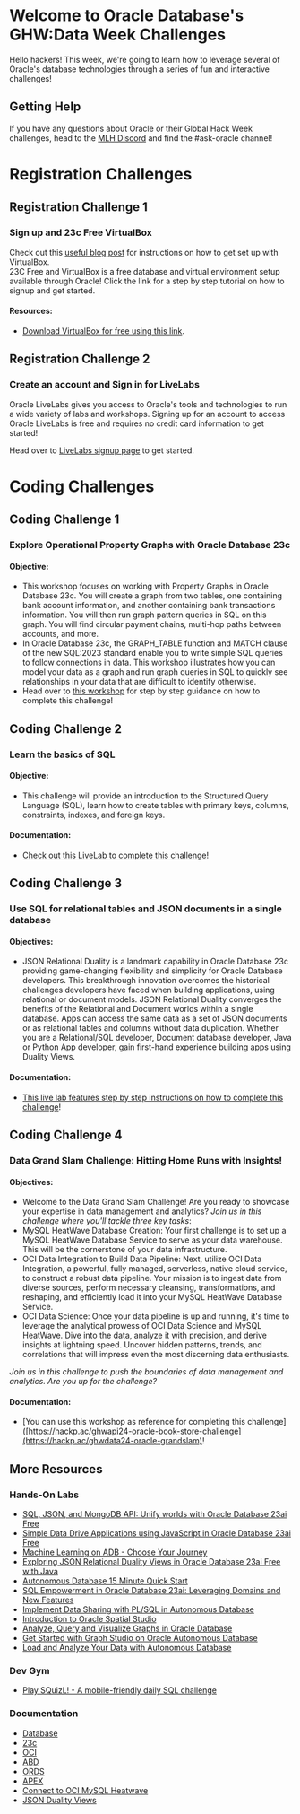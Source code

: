 # Welcome to Oracle Database's GHW:Data Week Challenges

Hello hackers!  This week, we're going to learn how to leverage several of Oracle's database technologies through a series of fun and interactive challenges! 

## Getting Help 

If you have any questions about Oracle or their Global Hack Week challenges, head to the [MLH Discord](https://discord.mlh.io/) and find the #ask-oracle channel!

# Registration Challenges

## Registration Challenge 1 
### Sign up and 23c Free VirtualBox 

Check out this [useful blog post](https://hackp.ac/ghwdata24-oracle-registration) for instructions on how to get set up with VirtualBox. 
<br>
23C Free and VirtualBox is a free database and virtual environment setup available through Oracle! Click the link for a step by step tutorial on how to signup and get started. 
#### Resources:
* [Download VirtualBox for free using this link](https://hackp.ac/ghwdata24-oracle-virtualbox).

## Registration Challenge 2
### Create an account and Sign in for LiveLabs 

Oracle LiveLabs gives you access to Oracle's tools and technologies to run a wide variety of labs and workshops. Signing up for an account to access Oracle LiveLabs is free and requires no credit card information to get started! 

Head over to [LiveLabs signup page](https://hackp.ac/ghwdata24-oracle-livelabs) to get started. 
<br>

# Coding Challenges

## Coding Challenge 1 
### Explore Operational Property Graphs with Oracle Database 23c
#### Objective: 
* This workshop focuses on working with Property Graphs in Oracle Database 23c. You will create a graph from two tables, one containing bank account information, and another containing bank transactions information. You will then run graph pattern queries in SQL on this graph. You will find circular payment chains, multi-hop paths between accounts, and more.
* In Oracle Database 23c, the GRAPH_TABLE function and MATCH clause of the new SQL:2023 standard enable you to write simple SQL queries to follow connections in data. This workshop illustrates how you can model your data as a graph and run graph queries in SQL to quickly see relationships in your data that are difficult to identify otherwise.
* Head over to [this workshop](https://hackp.ac/ghwdata24-oracle-OPG) for step by step guidance on how to complete this challenge! 

## Coding Challenge 2 
### Learn the basics of SQL
#### Objective: 
* This challenge will provide an introduction to the Structured Query Language (SQL), learn how to create tables with primary keys, columns, constraints, indexes, and foreign keys.

#### Documentation:
* [Check out this LiveLab to complete this challenge](https://hackp.ac/ghwdata24-oracle-SQLbasics)!

## Coding Challenge 3 
### Use SQL for relational tables and JSON documents in a single database
#### Objectives: 
* JSON Relational Duality is a landmark capability in Oracle Database 23c providing game-changing flexibility and simplicity for Oracle Database developers. This breakthrough innovation overcomes the historical challenges developers have faced when building applications, using relational or document models. JSON Relational Duality converges the benefits of the Relational and Document worlds within a single database. Apps can access the same data as a set of JSON documents or as relational tables and columns without data duplication. Whether you are a Relational/SQL developer, Document database developer, Java or Python App developer, gain first-hand experience building apps using Duality Views.

#### Documentation:
* [This live lab features step by step instructions on how to complete this challenge](https://hackp.ac/ghwdata24-oracle-SQLJSON)!

## Coding Challenge 4 
### Data Grand Slam Challenge: Hitting Home Runs with Insights!
#### Objectives: 
* Welcome to the Data Grand Slam Challenge! Are you ready to showcase your expertise in data management and analytics? _Join us in this challenge where you'll tackle three key tasks_:
 * MySQL HeatWave Database Creation: Your first challenge is to set up a MySQL HeatWave Database Service to serve as your data warehouse. This will be the cornerstone of your data infrastructure.
 * OCI Data Integration to Build Data Pipeline: Next, utilize OCI Data Integration, a powerful, fully managed, serverless, native cloud service, to construct a robust data pipeline. Your mission is to ingest data from diverse sources, perform necessary cleansing, transformations, and reshaping, and efficiently load it into your MySQL HeatWave Database Service.
 * OCI Data Science: Once your data pipeline is up and running, it's time to leverage the analytical prowess of OCI Data Science and MySQL HeatWave. Dive into the data, analyze it with precision, and derive insights at lightning speed. Uncover hidden patterns, trends, and correlations that will impress even the most discerning data enthusiasts.

_Join us in this challenge to push the boundaries of data management and analytics. Are you up for the challenge?_

#### Documentation:
* [You can use this workshop as reference for completing this challenge]([https://hackp.ac/ghwapi24-oracle-book-store-challenge](https://hackp.ac/ghwdata24-oracle-grandslam)!

## More Resources
### Hands-On Labs
* [SQL, JSON, and MongoDB API: Unify worlds with Oracle Database 23ai Free](https://hackp.ac/ghwdata24-oracle-sqljsonmongo)
* [Simple Data Drive Applications using JavaScript in Oracle Database 23ai Free](https://hackp.ac/ghwdata24-oracle-JavaScriptDB23)
* [Machine Learning on ADB - Choose Your Journey](https://hackp.ac/ghwdata24-oracle-MLADB)
* [Exploring JSON Relational Duality Views in Oracle Database 23ai Free with Java](https://hackp.ac/ghwdata24-oracle-FreeWithJava)
* [Autonomous Database 15 Minute Quick Start](https://hackp.ac/ghwdata24-oracle-ADBQuickstart)
* [SQL Empowerment in Oracle Database 23ai: Leveraging Domains and New Features](https://hackp.ac/ghwdata24-oracle-SQLEmpowerment)
* [Implement Data Sharing with PL/SQL in Autonomous Database](https://hackp.ac/ghwdata24-oracle-PLSQLADB)
* [Introduction to Oracle Spatial Studio](https://hackp.ac/ghwdata24-oracle-IntroSpatialStudio)
* [Analyze, Query and Visualize Graphs in Oracle Database](https://hackp.ac/ghwdata24-oracle-AnalyzeQueryVisualize)
* [Get Started with Graph Studio on Oracle Autonomous Database](https://hackp.ac/ghwdata24-oracle-GraphStudioGetStarted)
* [Load and Analyze Your Data with Autonomous Database](https://hackp.ac/ghwdata24-oracle-LoadAnalyzeADB)
  
### Dev Gym 
* [Play SQuizL! - A mobile-friendly daily SQL challenge](https://hackp.ac/ghwdata24-oracle-SQLQuiz)

### Documentation
* [Database](https://hackp.ac/ghwdata24-oracle-docs-database)
* [23c](https://hackp.ac/ghwdata24-oracle-docs-23c)
* [OCI](https://hackp.ac/ghwdata24-oracle-docs-OCI)
* [ABD](https://hackp.ac/ghwdata24-oracle-docs-ABD)
* [ORDS](https://hackp.ac/ghwdata24-oracle-docs-ORDS)
* [APEX](https://hackp.ac/ghwdata24-oracle-docs-APEX)
* [Connect to OCI MySQL Heatwave](https://hackp.ac/ghwdata24-oracle-docs-heatwave)
* [JSON Duality Views](https://hackp.ac/ghwdata24-oracle-docs-JSONDualityViews) 

